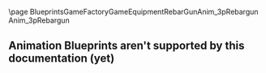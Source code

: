 \page BlueprintsGameFactoryGameEquipmentRebarGunAnim_3pRebargun Anim_3pRebargun
## Animation Blueprints aren't supported by this documentation (yet)
